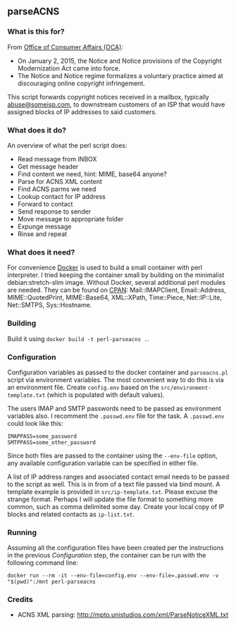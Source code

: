 ## parseACNS

### What is this for?

From [Office of Consumer Affairs (OCA)](http://www.ic.gc.ca/eic/site/oca-bc.nsf/eng/ca02920.html):

* On January 2, 2015, the Notice and Notice provisions of the Copyright Modernization Act came into force. 
* The Notice and Notice regime formalizes a voluntary practice aimed at discouraging online copyright infringement.

This script forwards copyright notices received in a mailbox, typically abuse@someisp.com, to downstream customers of an ISP that would have assigned blocks of IP addresses to said customers.

### What does it do?

An overview of what the perl script does:

- Read message from INBOX
- Get message header
- Find content we need, hint: MIME, base64 anyone?
- Parse for ACNS XML content
- Find ACNS parms we need
- Lookup contact for IP address
- Forward to contact
- Send response to sender
- Move message to appropriate folder
- Expunge message
- Rinse and repeat

### What does it need?

For convenience [Docker](https://www.docker.com/) is used to build a small container with perl interpreter. I tried keeping the container small by building on the minimalist debian:stretch-slim image. Without Docker, several additional perl modules are needed. They can be found on [CPAN](https://www.cpan.org/): Mail::IMAPClient, Email::Address, MIME::QuotedPrint, MIME::Base64, XML::XPath, Time::Piece, Net::IP::Lite, Net::SMTPS, Sys::Hostname.

### Building

Build it using `docker build -t perl-parseacns .`.

### Configuration

Configuration variables as passed to the docker container and `parseacns.pl` script via environment variables. The most convenient way to do this is via an environment file. Create `config.env` based on the `src/environment-template.txt` (which is populated with default values).

The users IMAP and SMTP passwords need to be passed as environment variables also. I recomment the `.passwd.env` file for the task. A `.passwd.env` could look like this:

    IMAPPASS=some_password
    SMTPPASS=some_other_password

Since both files are passed to the container using the `--env-file` option, any available configuration variable can be specified in either file.

A list of IP address ranges and associated contact email needs to be passed to the script as well. This is in from of a text file passed via bind mount. A template example is provided in `src/ip-template.txt`. Please excuse the strange format. Perhaps I will update the file format to something more common, such as comma delimited some day. Create your local copy of IP blocks and related contacts as `ip-list.txt`.

### Running

Assuming all the configuration files have been created per the instructions in the previous *Configuration* step, the container can be run with the following command line:

    docker run --rm -it --env-file=config.env --env-file=.passwd.env -v "$(pwd)":/mnt perl-parseacns

### Credits

* ACNS XML parsing: http://mpto.unistudios.com/xml/ParseNoticeXML.txt


